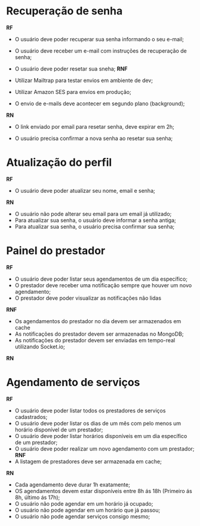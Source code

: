 # Recuperação de senha
**RF**
 - O usuário deve poder recuperar sua senha informando o seu e-mail;

 - O usuário deve receber um e-mail com instruções de recuperação de senha;

 - O usuário deve poder resetar sua sneha;
**RNF**

- Utilizar Mailtrap para testar envios em ambiente de dev;

- Utilizar Amazon SES para envios em produção;

- O envio de e-mails deve acontecer em segundo plano (background);

**RN**
- O link enviado por email para resetar senha, deve expirar em 2h;

- O usuário precisa confirmar a nova senha ao resetar sua senha;

# Atualização do perfil
**RF**

- O usuário deve poder atualizar seu nome, email e senha;

**RN**
- O usuário não pode alterar seu email para um email já utilizado;
- Para atualizar sua senha, o usuário deve informar a senha antiga;
- Para atualizar sua senha, o usuário precisa confirmar sua senha;

# Painel do prestador

**RF**
- O usuário deve poder listar seus agendamentos de um dia específico;
- O prestador deve receber uma notificação sempre que houver um novo agendamento;
- O prestador deve poder visualizar as notificações não lidas

**RNF**
- Os agendamentos do prestador no dia devem ser armazenados em cache
- As notificações do prestador devem ser armazenadas no MongoDB;
- As notificações do prestador devem ser enviadas em tempo-real utilizando Socket.io;

**RN**


# Agendamento de serviços

**RF**
- O usuário deve poder listar todos os prestadores de serviços cadastrados;
- O usuário deve poder listar os dias de um mês com pelo menos um horário disponível de um prestador;
- O usuário deve poder listar horários disponíveis em um dia específico de um prestador;
- O usuário deve poder realizar um novo agendamento com um prestador;
**RNF**
- A listagem de prestadores deve ser armazenada em cache;

**RN**
- Cada agendamento deve durar 1h exatamente;
- OS agendamentos devem estar disponíveis entre 8h ás 18h (Primeiro ás 8h, último ás 17h);
- O usuário não pode agendar em um horário já ocupado;
- O usuário não pode agendar em um horário que já passou;
- O usuário não pode agendar serviços consigo mesmo;